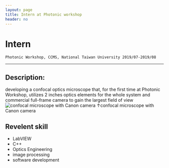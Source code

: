 ```yaml
---
layout: page
title: Intern at Photonic workshop
header: no
---
```


# Intern
`Photonic Workshop, CCMS, National Taiwan University 2019/07-2019/08`

---

## Description:
developing a confocal optics microscope that, for the first time at Photonic Workshop, utilizes 2 inches optics elements for the whole system and commercial full-frame camera to gain the largest field of view
![confocal microscope with Canon camera](https://i.imgur.com/uwwCllG.jpg)
&uarr;confocal microscope with Canon camera


## Revelent skill
- LabVIEW
- C++
- Optics Engineering
- image processing
- software development